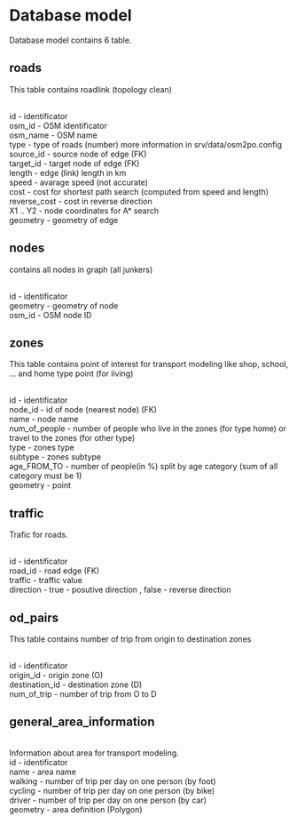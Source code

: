 Database model
=============

Database model contains 6 table.

roads
------

This table contains roadlink (topology clean)

<br>id - identificator
<br>osm_id - OSM identificator
<br>osm_name - OSM name
<br>type - type of roads (number) more information in srv/data/osm2po.config
<br>source_id - source node of edge (FK)
<br>target_id - target node of edge (FK)
<br>length - edge (link) length in km
<br>speed - avarage speed (not accurate)
<br>cost - cost for shortest path search (computed from speed and length)
<br>reverse_cost - cost in reverse direction
<br>X1 .. Y2 - node coordinates for A* search
<br>geometry - geometry of edge

nodes
------
contains all nodes in graph (all junkers)

<br>id - identificator
<br>geometry - geometry of node
<br>osm_id - OSM node ID

zones
-----
This table contains point of interest for transport modeling like shop, school, ... and home type point (for living)

<br>id - identificator
<br>node_id - id of node (nearest node) (FK)
<br>name - node name
<br>num_of_people - number of people who live in the zones (for type home) or travel to the zones (for other type)
<br>type - zones type
<br>subtype - zones subtype
<br>age_FROM_TO - number of people(in %) split by age category (sum of all category must be 1)
<br>geometry - point

traffic
--------
Trafic for roads.

<br>id - identificator
<br>road_id - road edge (FK)
<br>traffic - traffic value
<br>direction - true - posutive direction , false - reverse direction

od_pairs
---------
This table contains number of trip from origin to destination zones

<br>id - identificator
<br>origin_id - origin zone (O)
<br>destination_id - destination zone (D)
<br>num_of_trip - number of trip from O to D

general_area_information
------------------------
<br>Information about area for transport modeling.
<br>id - identificator
<br>name - area name
<br>walking - number of trip per day on one person (by foot)
<br>cycling - number of trip per day on one person (by bike)
<br>driver - number of trip per day on one person (by car)
<br>geometry - area definition (Polygon)